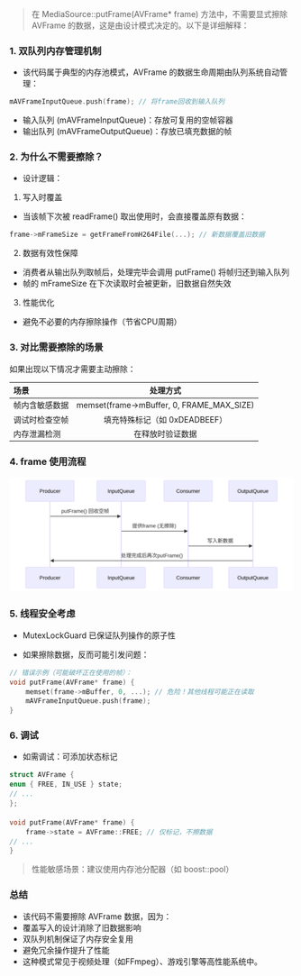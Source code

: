> 在 MediaSource::putFrame(AVFrame* frame) 方法中，不需要显式擦除 AVFrame 的数据，这是由设计模式决定的。以下是详细解释：

### 1. 双队列内存管理机制
   * 该代码属于典型的内存池模式，AVFrame 的数据生命周期由队列系统自动管理：
```c
mAVFrameInputQueue.push(frame); // 将frame回收到输入队列
```
* 输入队列 (mAVFrameInputQueue)：存放可复用的空帧容器
* 输出队列 (mAVFrameOutputQueue)：存放已填充数据的帧

### 2. 为什么不需要擦除？
   * 设计逻辑：
   1. 写入时覆盖
   * 当该帧下次被 readFrame() 取出使用时，会直接覆盖原有数据：
```c
frame->mFrameSize = getFrameFromH264File(...); // 新数据覆盖旧数据
```
2. 数据有效性保障

* 消费者从输出队列取帧后，处理完毕会调用 putFrame() 将帧归还到输入队列
* 帧的 mFrameSize 在下次读取时会被更新，旧数据自然失效

3. 性能优化
* 避免不必要的内存擦除操作（节省CPU周期）

### 3. 对比需要擦除的场景
   如果出现以下情况才需要主动擦除：

| 场景|	处理方式|
|:--------|:--------------:|
|帧内含敏感数据	|memset(frame->mBuffer, 0, FRAME_MAX_SIZE)|
|调试时检查空帧	|填充特殊标记（如 0xDEADBEEF）|
|内存泄漏检测	|在释放时验证数据|
### 4. frame 使用流程
   ![frame 使用流程](./img/temp_queue.png)
### 5. 线程安全考虑
   * MutexLockGuard 已保证队列操作的原子性

* 如果擦除数据，反而可能引发问题：

```c
// 错误示例（可能破坏正在使用的帧）：
void putFrame(AVFrame* frame) {
    memset(frame->mBuffer, 0, ...); // 危险！其他线程可能正在读取
    mAVFrameInputQueue.push(frame);
}
```
### 6. 调试
* 如需调试：可添加状态标记
```c
struct AVFrame {
enum { FREE, IN_USE } state;
// ...
};

void putFrame(AVFrame* frame) {
    frame->state = AVFrame::FREE; // 仅标记，不擦数据
// ...
}
```
> 性能敏感场景：建议使用内存池分配器（如 boost::pool）

### 总结
* 该代码不需要擦除 AVFrame 数据，因为：
* 覆盖写入的设计消除了旧数据影响
* 双队列机制保证了内存安全复用
* 避免冗余操作提升了性能
* 这种模式常见于视频处理（如FFmpeg）、游戏引擎等高性能系统中。

